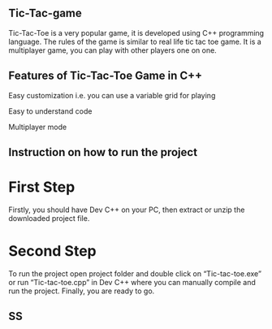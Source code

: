 ## Tic-Tac-game

Tic-Tac-Toe is a very popular game, it is developed using C++ programming language. The rules of the game is similar to real life tic tac toe game. It is a multiplayer game, you can play with other players one on one.

## Features of Tic-Tac-Toe Game in C++

Easy customization i.e. you can use a variable grid for playing

Easy to understand code

Multiplayer mode

##  Instruction on how to run the project

# First Step

Firstly, you should have Dev C++ on your PC, then extract or unzip the downloaded project file.

# Second Step
To run the project open project folder and double click on “Tic-tac-toe.exe” or run “Tic-tac-toe.cpp” in Dev C++ where you can manually compile and run the project. Finally, you are ready to go.


## SS
